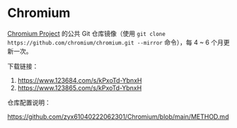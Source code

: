# Chromium
[Chromium Project](https://github.com/chromium/chromium) 的公共 Git 仓库镜像（使用 `git clone https://github.com/chromium/chromium.git --mirror` 命令），每 4 ~ 6 个月更新一次。

下载链接：

1. https://www.123684.com/s/kPxoTd-YbnxH
2. https://www.123865.com/s/kPxoTd-YbnxH

仓库配置说明：

https://github.com/zyx61040222062301/Chromium/blob/main/METHOD.md
